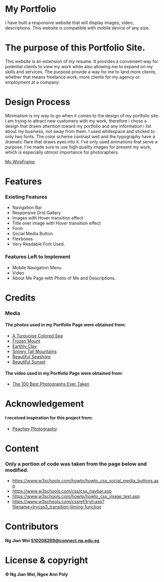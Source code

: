 # My Portfolio
I have built a responsive website that will display images, video, descriptions.
This website is compatible with mobile device of any size.
 
# The purpose of this Portfolio Site.
This website is an extension of my resume. It provides a convenient way for potential clients to view my work while also allowing me to expand on my skills and services. The purpose provide a way for me to land more clients, whether that means freelance work, more clients for my agency or employment at a company.

# Design Process

Minimalism is my way to go when it comes to the design of my portfolio site. I am trying to attract new customers with my work, therefore i chose a design that draws attention toward my portfolio and any information i list about my business, not away from them. I used whitespace and sticked to only two fonts. The color scheme contrast well and the typography have a dramatic flare that draws eyes into it. I've only used animations that serve a purpose. I've made sure to use high quality images for present my work, which is especially utmost importance for photoraphers.

[My WireFrame](https://xd.adobe.com/view/72873d02-6d23-4f80-9661-f76e45e90fac-27d4/ "assets.adobe.com").

# Features
### Existing Features
- Navigation Bar
- Responsive Grid Gallery
- Images with Hover transition effect
- Title over image with Hover transition effect
- Form
- Social Media Button
- Flexboxes
- Very Readable Font Used.

### Features Left to Implement
- Mobile Navigation Menu
- Video
- About Me Page with Photo of Me and Descriptions.

# Credits
### Media
#### The photos used in my Portfolio Page were obtained from:
- [A Turquoise Colored Sea](https://unsplash.com/photos/g87Q7eIS7nk)
- [Frozen Mount](https://www.jsmusic.co.nz/?attachment_id=638)
- [Earthly Clay](https://www.peakpx.com/541735/low-angle-photography-of-delicate-arch)
- [Snowy Tall Mountains](https://unsplash.com/photos/76wA9lMRlm4)
- [Beautiful Seashore](https://photographylife.com/landscapes/landscape-photography-guide)
- [Beautiful Sunset](https://deon.pl/wiara/rekolekcje-adwentowe/dzisiejsza-ewangelia-jest-o-tym-ze-mamy-prawo-miec-watpliwosci,687009)

#### The video used in my Portfolio Page were obtained from:
- [The 100 Best Photographs Ever Taken](https://www.youtube.com/watch?v=nfewBuxsuBk&ab_channel=BehindTheIncredibleWorld)

# Acknowledgement
#### I received inspiration for this project from:
- [Peachey Photography](http://peacheyphotography.co.uk/).

# Content
### Only a portion of code was taken from the page below and modified.
- https://www.w3schools.com/howto/howto_css_social_media_buttons.asp
- https://www.w3schools.com/css/css_navbar.asp
- https://www.w3schools.com/howto/howto_css_image_text.asp
- https://www.w3schools.com/cssref/tryit.asp?filename=trycss3_transition-timing-function

# Contributors
#### Ng Jian Wei <S10208269@connect.np.edu.sg>

# License & copyright
#### © Ng Jian Wei, Ngee Ann Poly
